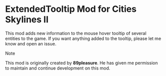 # ExtendedTooltip Mod for Cities Skylines II

This mod adds new information to the mouse hover tooltip of several entities to the game.
If you want anything added to the tooltip, please let me know and open an issue.

> [!NOTE]  
> This mod is originally created by **89pleasure**. He has given me permission to maintain and continue development on this mod.
